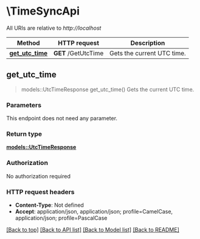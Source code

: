 # \TimeSyncApi

All URIs are relative to *http://localhost*

Method | HTTP request | Description
------------- | ------------- | -------------
[**get_utc_time**](TimeSyncApi.md#get_utc_time) | **GET** /GetUtcTime | Gets the current UTC time.



## get_utc_time

> models::UtcTimeResponse get_utc_time()
Gets the current UTC time.

### Parameters

This endpoint does not need any parameter.

### Return type

[**models::UtcTimeResponse**](UtcTimeResponse.md)

### Authorization

No authorization required

### HTTP request headers

- **Content-Type**: Not defined
- **Accept**: application/json, application/json; profile=CamelCase, application/json; profile=PascalCase

[[Back to top]](#) [[Back to API list]](../README.md#documentation-for-api-endpoints) [[Back to Model list]](../README.md#documentation-for-models) [[Back to README]](../README.md)


